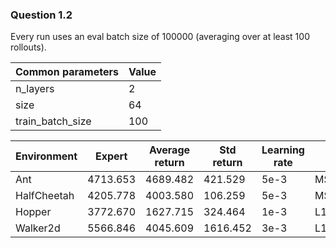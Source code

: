 ### Question 1.2
Every run uses an eval batch size of 100000 (averaging over at least 100 rollouts).

|Common parameters|Value|
|---|---|
|n_layers|2|
|size|64|
|train_batch_size|100|

|Environment|Expert|Average return|Std return|Learning rate|Loss|Train steps|
|---|---|---|---|---|---|---|
|Ant|4713.653|4689.482|421.529|5e-3|MSELoss|1000
|HalfCheetah|4205.778|4003.580|106.259|5e-3|MSELoss|1000|
|Hopper|3772.670|1627.715|324.464|1e-3|L1Loss|10000|
|Walker2d|5566.846|4045.609|1616.452|3e-3|L1Loss|10000|
